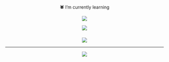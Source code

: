 <div align="center">
🕷 I’m currently learning

![](https://github-readme-stats.vercel.app/api?username=LuizHenriquedez&theme=highcontrast&hide_border=false&include_all_commits=false&count_private=false)<br/>
<!--![](https://github-readme-streak-stats.herokuapp.com/?user=LuizHenriquedez&theme=highcontrast&hide_border=false)<br/> -->
![](https://github-readme-stats.vercel.app/api/top-langs/?username=LuizHenriquedez&theme=highcontrast&hide_border=false&include_all_commits=false&count_private=false&layout=compact) 


<!--![](https://github-profile-trophy.vercel.app/?username=LuizHenriquedez&theme=dark_dimmed&no-frame=true&no-bg=false&margin-w=4)-->

### 
![](https://quotes-github-readme.vercel.app/api?type=vetical&theme=merko)

---
[![](https://visitcount.itsvg.in/api?id=LuizHenriquedez&icon=0&color=0)](https://visitcount.itsvg.in)

<!-- Proudly created with GPRM ( https://gprm.itsvg.in ) -->
</div>
